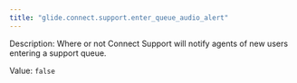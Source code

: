 ```yaml
---
title: "glide.connect.support.enter_queue_audio_alert"
---
```


Description: Where or not Connect Support will notify agents of new users entering a support queue.

Value: `false`